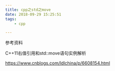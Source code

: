 ```yaml
---
title: cpp之std之move
date: 2018-09-29 15:25:51
tags:
	- cpp

---
```






参考资料

C++11右值引用和std::move语句实例解析

https://www.cnblogs.com/ldlchina/p/6608154.html